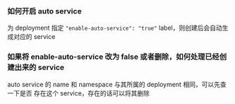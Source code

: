 ### 如何开启 auto service
为 deployment 指定 `"enable-auto-service": "true"` label，则创建后会自动生成对应的 service

### 如果将 enable-auto-service 改为 false 或者删除，如何处理已经创建出来的 service
auto service 的 name 和 namespace 与其所属的 deployment 相同，可以先查一下是否
存在这个 service，存在的话可以将其删除
